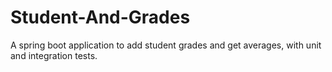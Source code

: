 # Student-And-Grades
A spring boot application to add student grades and get averages, with unit and integration tests.
